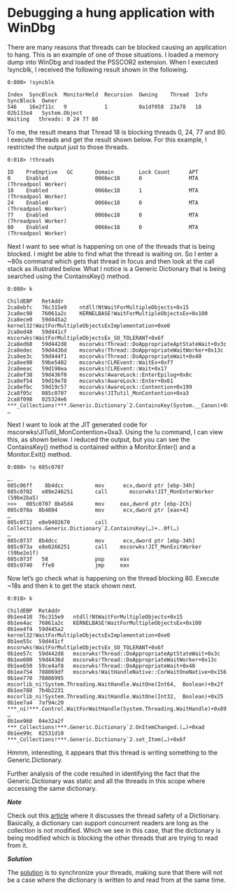 # Debugging a hung application with WinDbg

There are many reasons that threads can be blocked causing an application to hang.  This is an example of one of those situations.  I loaded a memory dump into WinDbg and loaded the PSSCOR2 extension.  When I executed !syncblk,  I received the following result shown in the following.

```
0:000> !syncblk

Index  SyncBlock  MonitorHeld  Recursion  Owning    Thread  Info  SyncBlock  Owner
546    16e2f11c   9            1          0a1df058  23a78   18    02b133e4   System.Object
Waiting   threads: 0 24 77 80
```

To me, the result means that Thread 18 is blocking threads 0, 24, 77 and 80.  I execute !threads and get the result shown below.  For this example, I restricted the output just to those threads.

```
0:018> !threads

ID    PreEmptive   GC       Domain        Lock Count      APT
0     Enabled               0066ec18      0               MTA    (Threadpool Worker)
18    Enabled               0066ec18      1               MTA    (Threadpool Worker)
24    Enabled               0066ec18      0               MTA    (Threadpool Worker)
77    Enabled               0066ec18      0               MTA    (Threadpool Worker)
80    Enabled               0066ec18      0               MTA    (Threadpool Worker)
```

Next I want to see what is happening on one of the threads that is being blocked.  I might be able to find what the thread is waiting on.  So I enter a ~80s command which gets that thread in focus and then look at the call stack as illustrated below.  What I notice is a Generic Dictionary that is being searched using the ContainsKey() method.

```
0:080> k

ChildEBP   RetAddr
2ca8ebfc   76c315e9    ntdll!NtWaitForMultipleObjects+0x15
2ca8ec98   76061a2c    KERNELBASE!WaitForMultipleObjectsEx+0x100
2ca8ece0   59d445a2    kernel32!WaitForMultipleObjectsExImplementation+0xe0
2ca8ed48   59d441cf    mscorwks!WaitForMultipleObjectsEx_SO_TOLERANT+0x6f
2ca8ed68   59d442d8    mscorwks!Thread::DoAppropriateAptStateWait+0x3c
2ca8edec   59d4436d    mscorwks!Thread::DoAppropriateWaitWorker+0x13c
2ca8ee3c   59d444f1    mscorwks!Thread::DoAppropriateWait+0x40
2ca8ee98   59be5402    mscorwks!CLREvent::WaitEx+0xf7
2ca8eeac   59d198ea    mscorwks!CLREvent::Wait+0x17
2ca8ef38   59d436f0    mscorwks!AwareLock::EnterEpilog+0x8c
2ca8ef54   59d19e78    mscorwks!AwareLock::Enter+0x61
2ca8efbc   59d19c57    mscorwks!AwareLock::Contention+0x199 
2ca8f05c   085c0707    mscorwks!JITutil_MonContention+0xa3 
2ca8f098   025324e6    ***_Collections!***.Generic.Dictionary`2.ContainsKey(System.__Canon)+0x4f
…
```

Next I want to look at the JIT generated code for mscorwks!JITutil_MonContention+0xa3.  Using the !u command, I can view this, as shown below.  I reduced the output, but you can see the ContainsKey() method is contained within a Monitor.Enter() and a Monitor.Exit() method.

```
0:080> !u 085c0707

….
085c06ff    8b4dcc          mov      ecx,dword ptr [ebp-34h]
085c0702   e89e246251       call       mscorwks!JIT_MonEnterWorker (59be2ba5)
>>>   085c0707 8b45d4       mov     eax,dword ptr [ebp-2Ch]
085c070a  8b4804            mov      ecx,dword ptr [eax+4]
…
085c0712  e8e9402670        call       Collections.Generic.Dictionary`2.ContainsKey(…)+..0f(…)
…
085c0737  8b4dcc            mov      ecx,dword ptr [ebp-34h]
085c073a  e8e0266251        call    mscorwks!JIT_MonExitWorker (59be2e1f)
085c073f   58               pop     eax
085c0740   ffe0             jmp     eax
```

Now let’s go check what is happening on the thread blocking 80.  Execute ~18s and then k to get the stack shown next.

```
0:018> k

ChildEBP  RetAddr
0b1ee410  76c315e9   ntdll!NtWaitForMultipleObjects+0x15
0b1ee4ac  76061a2c   KERNELBASE!WaitForMultipleObjectsEx+0x100
0b1ee4f4  59d445a2   kernel32!WaitForMultipleObjectsExImplementation+0xe0
0b1ee55c  59d441cf   mscorwks!WaitForMultipleObjectsEx_SO_TOLERANT+0x6f
0b1ee57c  59d442d8   mscorwks!Thread::DoAppropriateAptStateWait+0x3c
0b1ee600  59d4436d   mscorwks!Thread::DoAppropriateWaitWorker+0x13c
0b1ee650  59ce4af8   mscorwks!Thread::DoAppropriateWait+0x40
0b1ee754  788069df   mscorwks!WaitHandleNative::CorWaitOneNative+0x156
0b1ee770  78806995   mscorlib_ni!System.Threading.WaitHandle.WaitOne(Int64,  Boolean)+0x2f
0b1ee788  7b4b2231   mscorlib_ni!System.Threading.WaitHandle.WaitOne(Int32,  Boolean)+0x25
0b1ee7a4  7af94c20   ***_ni!***.Control.WaitForWaitHandle(System.Threading.WaitHandle)+0x89
…
0b1ee960  04e32a2f   ***_Collections!***.Generic.Dictionary`2.OnItemChanged.(…)+0xad
0b1ee99c  02531d10   ***_Collections!***.Generic.Dictionary`2.set_Item(…)+0x6f
```

Hmmm, interesting, it appears that this thread is writing something to the Generic.Dictionary.

Further analysis of the code resulted in identifying the fact that the Generic.Dictionary was static and all the threads in this scope where accessing the same dictionary.

***Note***

Check out this [article][LINK1] where it discusses the thread safety of a Dictionary.  Basically, a dictionary can support concurrent readers are long as the collection is not modified.  Which we see in this case, that the dictionary is being modified which is blocking the other threads that are trying to read from it.

***Solution***

The [solution][LINK2] is to synchronize your threads, making sure that there will not be a case where the dictionary is written to and read from at the same time.

[LINK1]: http://msdn.microsoft.com/en-us/library/xfhwa508(VS.80).aspx
[LINK2]: http://msdn.microsoft.com/en-us/library/ms173179(v=VS.80).aspx
